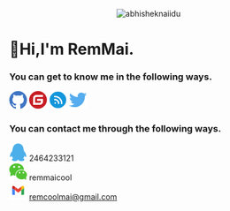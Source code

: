 <p align="center"> <img src="https://github-readme-stats.vercel.app/api?username=remmai" alt="abhisheknaiidu" />  

# 🥤Hi,I'm RemMai.
### You can get to know me in the following ways.


[![Github](./assets/github.png)](https://www.github.com/remmai) 
[![Gitee](./assets/gitee.png)](https://gitee.com/remmai)
[![Cnblogs](./assets/cnblogs.png)](https://www.cnblogs.com/remmai)
[![Twitter](./assets/twitter.png)](https://twitter.com/remmai7)

### You can contact me through the following ways.
[![Gitee](./assets/qq.png)](https://www.github.com/remmai) 2464233121 <br>
[![Gitee](./assets/wechat.png)](https://www.cnblogs.com/remmai) remmaicool <br>
![Gitee](./assets/gmail.png) remcoolmai@gmail.com <br>
